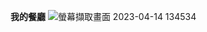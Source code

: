 **我的餐廳**
![螢幕擷取畫面 2023-04-14 134534](https://user-images.githubusercontent.com/127181005/231952863-593227e4-3db0-45a9-bc66-4e4844c6e500.png)
